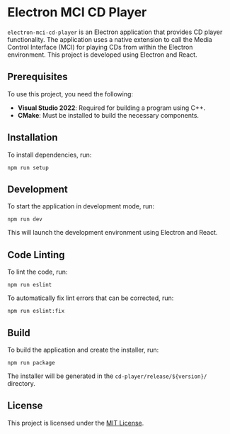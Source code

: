 # Electron MCI CD Player

`electron-mci-cd-player` is an Electron application that provides CD player functionality. The application uses a native extension to call the Media Control Interface (MCI) for playing CDs from within the Electron environment. This project is developed using Electron and React.

## Prerequisites

To use this project, you need the following:

- **Visual Studio 2022**: Required for building a program using C++.
- **CMake**: Must be installed to build the necessary components.

## Installation

To install dependencies, run:

    npm run setup

## Development

To start the application in development mode, run:

    npm run dev

This will launch the development environment using Electron and React.

## Code Linting

To lint the code, run:

    npm run eslint

To automatically fix lint errors that can be corrected, run:

    npm run eslint:fix

## Build

To build the application and create the installer, run:

    npm run package

The installer will be generated in the `cd-player/release/${version}/` directory.

## License

This project is licensed under the [MIT License](LICENSE).
